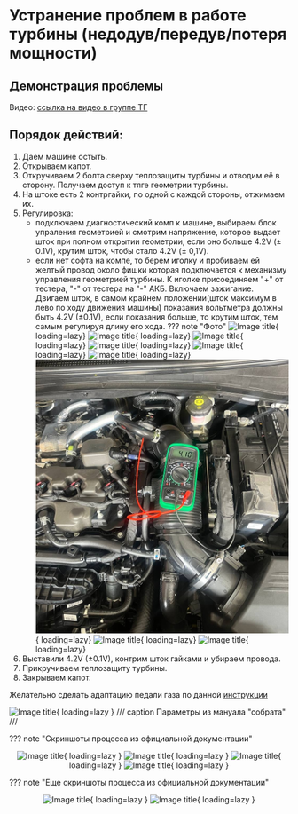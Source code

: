 # Устранение проблем в работе турбины (недодув/передув/потеря мощности)
## Демонстрация проблемы

Видео: [ссылка на видео в группе ТГ](https://t.me/Kia_Sportage_5_Turbo/1/120742)

## Порядок действий:
1. Даем машине остыть.
2. Открываем капот.
3. Откручиваем 2 болта сверху теплозащиты турбины и отводим её в сторону. Получаем доступ к тяге геометрии турбины.
4. На штоке есть 2 контргайки, по одной с каждой стороны, отжимаем их.
5. Регулировка:
    - подключаем диагностический комп к машине, выбираем блок упраления геометрией и смотрим напряжение, которое выдает шток при полном открытии геометрии, если оно больше 4.2V (± 0.1V), крутим шток, чтобы стало 4.2V (± 0,1V).
    - если нет софта на компе, то берем иголку и пробиваем ей желтый провод около фишки которая подключается к механизму управления геометрией турбины. К иголке присоединяем "+" от тестера, "-" от тестера на "-" АКБ. Включаем зажигание. Двигаем шток, в самом крайнем положении(шток максимум в лево по ходу движения машины) показания вольтметра должны быть 4.2V (±0.1V), если показания больше, то крутим шток, тем самым регулируя длину его хода.
    ??? note "Фото"
        ![Image title](../../images/turbo_photo_1.jpg){ loading=lazy}
        ![Image title](../../images/turbo_photo_2.jpg){ loading=lazy}
        ![Image title](../../images/turbo_photo_3.jpg){ loading=lazy}
        ![Image title](../../images/turbo_photo_4.jpg){ loading=lazy}
        ![Image title](../../images/turbo_photo_5.jpg){ loading=lazy}
        ![Image title](../../images/turbo_photo_7.jpg){ loading=lazy}
        ![Image title](../../images/turbo_photo_6.jpg){ loading=lazy}
        ![Image title](../../images/turbo_photo_9.jpg){ loading=lazy}
        ![Image title](../../images/turbo_photo_8.jpg){ loading=lazy}
6. Выставили 4.2V (±0.1V), контрим шток гайками и убираем провода.
7. Прикручиваем теплозащиту турбины.
8. Закрываем капот.

Желательно сделать адаптацию педали газа по данной [инструкции](./gas-adaptation.md)

![Image title](../../images/photo_2025-09-14_10-42-54.jpg){ loading=lazy }
/// caption
Параметры из мануала "собрата"
///

??? note "Скриншоты процесса из официальной документации"
    <center>
    ![Image title](../../images/turbo_1.jpg){ loading=lazy }
    ![Image title](../../images/turbo_2.jpg){ loading=lazy }
    ![Image title](../../images/turbo_3.jpg){ loading=lazy }
    ![Image title](../../images/turbo_4.jpg){ loading=lazy }
    </center>

??? note "Еще скриншоты процесса из официальной документации"
    <center>
    ![Image title](../../images/turbo_5.jpg){ loading=lazy }
    ![Image title](../../images/turbo_6.jpg){ loading=lazy }
    </center>    
